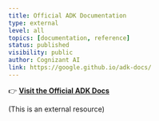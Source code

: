 ```yaml
---
title: Official ADK Documentation
type: external
level: all
topics: [documentation, reference]
status: published
visibility: public
author: Cognizant AI
link: https://google.github.io/adk-docs/
---
```


👉 <strong><a href="https://google.github.io/adk-docs/" target="_blank" rel="noopener noreferrer">Visit the Official ADK Docs</a></strong>

(This is an external resource)